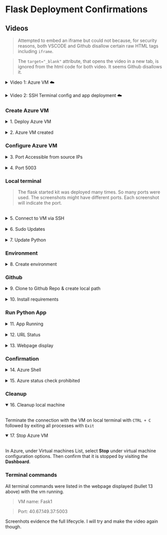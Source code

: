 # Flask Deployment Confirmations

## Videos

> Attempted to embed an iframe but could not because, for security reasons, both VSCODE and Github disallow certain raw HTML tags including `iframe`.

> The `target="_blank"` attribute, that opens the video in a new tab, is ignored from the html code for both video. It seems Github disallows it.

<details>
  <summary>Video 1: Azure VM ☁️</summary>  
<br />
<div>
  <a href="https://www.loom.com/share/7651ee0f2b9242ae8211d40198849806" target="_blank" style="float: left;">
    <img style="max-width:100px;" src="https://cdn.loom.com/sessions/thumbnails/7651ee0f2b9242ae8211d40198849806-43d290c58ee666d3-full-play.gif" />
  </a>
  <div style="clear: both;"></div>
</div>

<br />

> Though the video was truncated at 5 minutes by loom, it captures the relevant content.

</details>

<br />

<details>
  <summary>Video 2: SSH Terminal config and app deployment ☁️</summary>  
 
Instead of the video the screenshots will showcase the full lifecycle. I will try and attempt to upload the video at somepoint again.

<br />

<div>
  <a href="url" target="_blank" style="float: left;">
    <img style="max-width:100px;" src="img" />
  </a>
  <div style="clear: both;"></div>
</div>
</details>

### Create Azure VM

<details>
  <summary>1. Deploy Azure VM</summary>  
 
<br />

 ![Azure VM deploying](flask_images/0.1_flask1.png)

<br />
</details>

<br />

 <details>
  <summary>2. Azure VM created</summary>  
 
<br />

 ![Azure VM created](flask_images/0.2_AzureVMcreated.png)

<br />
</details>

### Configure Azure VM

<details>
  <summary>3. Port Accessible from source IPs</summary>  

<br />

 ![Portt 22 accessible from source IPs](flask_images/0.3_Azure_port_accessible.png)

</details>
<br />

<details>
  <summary>4. Port 5003</summary>  

<br />

 ![Port 5003 created](flask_images/1Azure5003portcreated.png)

</details>

### Local terminal

> The flask started kit was deployed many times. So many ports were used. The screenshots might have different ports. Each screenshot will indicate the port. 

<br />

<details>
  <summary>5. Connect to VM via SSH</summary>  

<br />

> Fask1 > port: 40.67.149.37

<br />

![Connect to VM via SSH](flask_images/2connected2VM.png)

</details>

<br />

<details>
  <summary>6. Sudo Updates</summary>  

<br />

> Fask1 > port: 40.67.149.37


![Sudo Updates](flask_images/3updatesuccessful.png)

</details>
<br />

<details>
  <summary>7. Update Python</summary>  

<br />

> Fask1 > port: 40.67.149.37

![Update Python](flask_images/4updatepython.png)

</details>

### Environment

<details>
  <summary>8. Create environment</summary>  

<br />

> Fask1 > port: 40.67.149.37

![Create environment](flask_images/5pythonenvironmentset.png)

</details>

### Github

<details>
  <summary>9. Clone to Github Repo & create local path </summary>  

<br />

> Fask1 > port: 40.67.149.37

![Clone to Github Repo](flask_images/6gitclone.png)

</details>

<br />

<details>
  <summary>10. Install requirements </summary>  

<br />

> Fask1 > port: 40.67.149.37

![Install requirements](flask_images/7installflask.png)

</details>

### Run Python App

<details>
  <summary>11. App Running </summary>  

<br />

> Fask1 > port: 40.67.149.37

![App Running](flask_images/8apprunning.png)

</details>
<br />

<details>
  <summary>12. URL Status </summary>  

<br />

> This may be from a another deployment iteration.

![URL Status](flask_images/10urlstatuscodes.png)

</details>

<br />

<details>
  <summary>13. Webpage display </summary>  

<br />

> Fask1 > port: 40.67.149.37

![Webpage display](flask_images/9webpageconfirmationonport500.png)

</details>

### Confirmation

<details>
  <summary>14. Azure Shell</summary>  

<br />

> Fask1 > port: 40.67.149.37

![Connected to Azure shell](flask_images/10.1connectedtoazureshell.png)

</details>

<br />

<details>
  <summary>15. Azure status check prohibited</summary>  

<br />

> Fask1 > port: 40.67.149.37

![Access denied](flask_images/11azureshell_forbiddenaction.png)

</details>

### Cleanup

<details open>
  <summary>16. Cleanup local machine </summary>  

<br />

Terminate the connection with the VM on local terminal with `CTRL + C` followed by exiting all processes with `Exit`

</details>

<details open>
  <summary>17. Stop Azure VM </summary>  

<br />

In Azure, under Virtual machines List, select **Stop** under virtual machine configuration options. Then confirm that it is stopped by visiting the **Dashboard**.

</details>

### Terminal commands 

All terminal commands were listed in the webpage displayed (bullet 13 above) with the vm running. 

> VM name: Fask1

> Port: 40.67.149.37:5003

Screenhots evidence the full lifecycle. I will try and make the video again though.